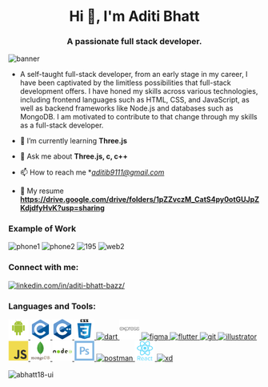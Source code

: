 <h1 align="center">Hi 👋, I'm Aditi Bhatt</h1>
<h3 align="center">A passionate full stack developer.</h3>

![banner](https://github.com/Abhatt18-ui/Abhatt18-ui/assets/128682313/1d2005c8-494f-4e1f-b27b-5f1e8d01ba53)

-  A self-taught full-stack developer, from an early stage in my career, I have been captivated by the limitless possibilities that full-stack development offers. I have honed my skills across various technologies, including frontend languages such as HTML, CSS, and JavaScript, as well as backend frameworks like Node.js and databases such as MongoDB. I am motivated to contribute to that change through my skills as a full-stack developer.

- 🌱 I’m currently learning **Three.js**

- 💬 Ask me about **Three.js, c, c++**

- 📫 How to reach me **aditib9111@gmail.com*
  
- 📃 My resume **https://drive.google.com/drive/folders/1pZZvczM_CatS4py0otGUJpZKdjdfyHvK?usp=sharing**

<h3 align="left">Example of Work</h3>

![phone1](https://github.com/Abhatt18-ui/Abhatt18-ui/assets/128682313/c8499307-8f1f-482f-8421-f5cde524f9f8)
![phone2](https://github.com/Abhatt18-ui/Abhatt18-ui/assets/128682313/156cca3d-d7af-4a1a-a5ca-bee066f2cfa8)
![195](https://github.com/Abhatt18-ui/Abhatt18-ui/assets/128682313/f8d7a7a0-bcb6-44f9-84a4-dae2a29aac10)
![web2](https://github.com/Abhatt18-ui/Abhatt18-ui/assets/128682313/b97107dc-b74c-429d-ae6f-2b543430509b)

<h3 align="left">Connect with me:</h3>
<p align="left">
<a href="https://linkedin.com/in/linkedin.com/in/aditi-bhatt-bazz/" target="blank"><img align="center" src="https://raw.githubusercontent.com/rahuldkjain/github-profile-readme-generator/master/src/images/icons/Social/linked-in-alt.svg" alt="linkedin.com/in/aditi-bhatt-bazz/" height="30" width="40" /></a>
</p>

<h3 align="left">Languages and Tools:</h3>
<p align="left"> <a href="https://developer.android.com" target="_blank" rel="noreferrer"> <img src="https://raw.githubusercontent.com/devicons/devicon/master/icons/android/android-original-wordmark.svg" alt="android" width="40" height="40"/> </a> <a href="https://www.cprogramming.com/" target="_blank" rel="noreferrer"> <img src="https://raw.githubusercontent.com/devicons/devicon/master/icons/c/c-original.svg" alt="c" width="40" height="40"/> </a> <a href="https://www.w3schools.com/cpp/" target="_blank" rel="noreferrer"> <img src="https://raw.githubusercontent.com/devicons/devicon/master/icons/cplusplus/cplusplus-original.svg" alt="cplusplus" width="40" height="40"/> </a> <a href="https://www.w3schools.com/css/" target="_blank" rel="noreferrer"> <img src="https://raw.githubusercontent.com/devicons/devicon/master/icons/css3/css3-original-wordmark.svg" alt="css3" width="40" height="40"/> </a> <a href="https://dart.dev" target="_blank" rel="noreferrer"> <img src="https://www.vectorlogo.zone/logos/dartlang/dartlang-icon.svg" alt="dart" width="40" height="40"/> </a> <a href="https://expressjs.com" target="_blank" rel="noreferrer"> <img src="https://raw.githubusercontent.com/devicons/devicon/master/icons/express/express-original-wordmark.svg" alt="express" width="40" height="40"/> </a> <a href="https://www.figma.com/" target="_blank" rel="noreferrer"> <img src="https://www.vectorlogo.zone/logos/figma/figma-icon.svg" alt="figma" width="40" height="40"/> </a> <a href="https://flutter.dev" target="_blank" rel="noreferrer"> <img src="https://www.vectorlogo.zone/logos/flutterio/flutterio-icon.svg" alt="flutter" width="40" height="40"/> </a> <a href="https://git-scm.com/" target="_blank" rel="noreferrer"> <img src="https://www.vectorlogo.zone/logos/git-scm/git-scm-icon.svg" alt="git" width="40" height="40"/> </a> <a href="https://www.adobe.com/in/products/illustrator.html" target="_blank" rel="noreferrer"> <img src="https://www.vectorlogo.zone/logos/adobe_illustrator/adobe_illustrator-icon.svg" alt="illustrator" width="40" height="40"/> </a> <a href="https://developer.mozilla.org/en-US/docs/Web/JavaScript" target="_blank" rel="noreferrer"> <img src="https://raw.githubusercontent.com/devicons/devicon/master/icons/javascript/javascript-original.svg" alt="javascript" width="40" height="40"/> </a> <a href="https://www.mongodb.com/" target="_blank" rel="noreferrer"> <img src="https://raw.githubusercontent.com/devicons/devicon/master/icons/mongodb/mongodb-original-wordmark.svg" alt="mongodb" width="40" height="40"/> </a> <a href="https://nodejs.org" target="_blank" rel="noreferrer"> <img src="https://raw.githubusercontent.com/devicons/devicon/master/icons/nodejs/nodejs-original-wordmark.svg" alt="nodejs" width="40" height="40"/> </a> <a href="https://www.photoshop.com/en" target="_blank" rel="noreferrer"> <img src="https://raw.githubusercontent.com/devicons/devicon/master/icons/photoshop/photoshop-line.svg" alt="photoshop" width="40" height="40"/> </a> <a href="https://postman.com" target="_blank" rel="noreferrer"> <img src="https://www.vectorlogo.zone/logos/getpostman/getpostman-icon.svg" alt="postman" width="40" height="40"/> </a> <a href="https://reactjs.org/" target="_blank" rel="noreferrer"> <img src="https://raw.githubusercontent.com/devicons/devicon/master/icons/react/react-original-wordmark.svg" alt="react" width="40" height="40"/> </a> <a href="https://www.adobe.com/products/xd.html" target="_blank" rel="noreferrer"> <img src="https://cdn.worldvectorlogo.com/logos/adobe-xd.svg" alt="xd" width="40" height="40"/> </a> </p>

<p><img align="center" src="https://github-readme-stats.vercel.app/api/top-langs?username=abhatt18-ui&show_icons=true&locale=en&layout=compact" alt="abhatt18-ui" /></p>
